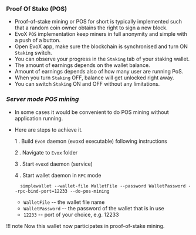 ### Proof Of Stake (POS)

* Proof-of-stake mining or POS for short is typically implemented such that a random coin owner obtains the right to sign a new block. 
* EvoX `POS` implementation keep miners in full anonymity and simple with a push of a button.
* Open EvoX app, make sure the blockchain is synchronised and turn ON `Staking` switch.
* You can observe your progress in the `Staking` tab of your staking wallet. 
* The amount of earnings depends on the wallet balance.
* Amount of earnings depends also of how many user are running PoS.
* When you turn `Staking` OFF, balance will get unlocked right away. 
* You can switch `Staking` ON and OFF without any limitations.

### _Server mode POS mining_

* In some cases it would be convenient to do POS mining without application running. 

* Here are steps to achieve it.

    1 . Build `EvoX` daemon (evoxd executable) following instructions
    
    2 . Navigate to `Evox` folder
    
    3 . Start `evoxd` daemon (service)
    
    4 . Start wallet daemon in `RPC` mode


        simplewallet --wallet-file WalletFile --password WalletPassword --rpc-bind-port=12233 --do-pos-mining  


    * `WalletFile` -- the wallet file name
    * `WalletPassword` -- the password of the wallet that is in use
    * `12233` -- port of your choice, e.g. 12233

!!! note
        Now this wallet now participates in proof-of-stake mining.